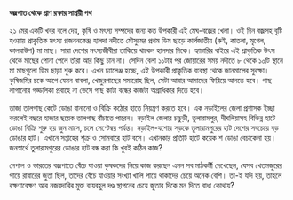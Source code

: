 **বজ্রপাত থেকে প্রাণ রক্ষার সাশ্রয়ী পথ**

২১ মের একটি খবর বলে দেয়, কৃষি ও মৎস্য সম্পদের জন্য কত উপকারী এই মেঘ-বজ্রের খেলা। ওই দিন বজ্রসহ বৃষ্টি হওয়ায় প্রাকৃতিক মৎস্য প্রজননকেন্দ্র হালদা নদীতে মৌসুমের প্রথম ডিম ছাড়ে কার্পজাতীয় (রুই, কাতলা, মৃগেল, কালবাউশ) মা মাছ। সারা দেশের মৎস্যজীবীরা তাকিয়ে থাকেন হালদার দিকে। হ্যাচারির বাইরে এই প্রাকৃতিক উৎস থেকে মাছের পোনা পেলে তাঁরা আর কিছু চান না। সেদিন বেলা ১১টার পর জোয়ারের সময় নদীতে ৮ থেকে ১০টি স্থানে মা মাছগুলো ডিম ছাড়া শুরু করে। এখন চ্যালেঞ্জ হচ্ছে, এই উপকারী প্রাকৃতিক ব্যবস্থা থেকে জানমালের সুরক্ষা। কৃষিজমির চকে আগে যেমন বাবলা, খেজুরগাছের সমারোহ ছিল, সেটা আবার আমাদের ফিরিয়ে আনতে হবে। গাছ লাগানোর গড্ডলিকা প্রবাহে না ভেসে গাছ কাটা বন্ধের কাজটা অগ্রাধিকার দিতে হবে।

তাজা তালগাছ কেটে ডোঙা বানানো ও বিক্রি কঠোর হাতে নিয়ন্ত্রণ করতে হবে। এক নড়াইলের জেলা প্রশাসক ইচ্ছা করলেই বছরে হাজার ছয়েক তালগাছ বাঁচাতে পারেন। নড়াইল জেলার চাচুড়ী, তুলারামপুর, দীঘলিয়াসহ বিভিন্ন হাটে ডোঙা বিক্রি শুরু হয় জুন মাসে, চলে সেপ্টেম্বর পর্যন্ত। নড়াইল-যশোর সড়কে তুলারামপুরের হাট দেশের সবচেয়ে বড় ডোঙার হাট। এখানে সপ্তাহের শুক্র ও সোমবারে হাট বসে। এখানকার প্রতিটি হাটে কয়েক শ ডোঙা বেচাকেনা হয়। জনস্বার্থে তুলারামপুরের ডোঙার হাট বন্ধ করা কি খুবই কঠিন কাজ?

নেপাল ও ভারতের বজ্রপাতে বেঁচে যাওয়া কৃষকদের নিয়ে কাজ করছেন এমন সব মাঠকর্মী দেখেছেন, যেসব খেতমজুরের পায়ে রাবারের জুতা ছিল, তাদের বেঁচে যাওয়ার সংখ্যা খালি পায়ে থাকাদের চেয়ে অনেক বেশি। তা-ই যদি হয়, তাহলে রক্ষণাবেক্ষণ আর নজরদারির মুক্ত ব্যয়বহুল দণ্ড স্থাপনের চেয়ে জুতার দিকে মন দিতে বাধা কোথায়?
